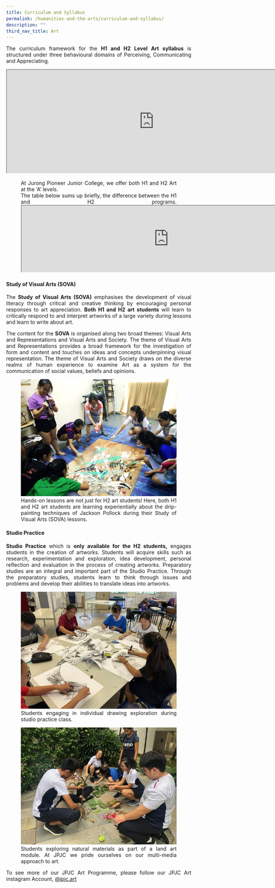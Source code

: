 ```yaml
---
title: Curriculum and Syllabus
permalink: /humanities-and-the-arts/curriculum-and-syllabus/
description: ""
third_nav_title: Art
---
```

<div align=justify>
<p>
The curriculum framework for the <strong>H1 and H2 Level Art syllabus</strong> is structured under three behavioural domains of Perceiving, Communicating and Appreciating.</p>
<iframe src="https://docs.google.com/document/d/e/2PACX-1vRJjAd6DTrZ8UZGKS1B0gY5l6t-VvsXoK2EBHAN-GKNIjPxYD8DFOaUK8vtnVgr-kQ1R4V3Ti1sP6AV/pub?embedded=true" width=800px height=280px scrolling="no"></iframe>
<figure>
At Jurong Pioneer Junior College, we offer both H1 and H2 Art at the ‘A’ levels.<br>
The table below sums up briefly, the difference between the H1 and H2 programs.
<iframe src="https://docs.google.com/document/d/e/2PACX-1vRiUY8XTY3n3Zn9Rt67PJCC_whBr3bF1SttPeI2gxQPK9kZ9P6g2avPm-7obHCe6C23OFWDswlSC3kw/pub?embedded=true" width=800px height=180px scrolling="no"></iframe></figure>
	
<h4><strong>Study of Visual Arts (SOVA)</strong></h4>
<p>
The <strong>Study of Visual Arts (SOVA)</strong> emphasises the development of visual literacy through critical and creative thinking by encouraging personal responses to art appreciation. <strong>Both H1 and H2 art students</strong> will learn to critically respond to and interpret artworks of a large variety during lessons and learn to write about art.</p>

<p>
The content for the <strong>SOVA</strong> is organised along two broad themes: Visual Arts and Representations and Visual Arts and Society. The theme of Visual Arts and Representations provides a broad framework for the investigation of form and content and touches on ideas and concepts underpinning visual representation. The theme of Visual Arts and Society draws on the diverse realms of human experience to examine Art as a system for the communication of social values, beliefs and opinions.</p>

<figure>
<img src="/images/JPJC%20Experience/Curriculum/Humanities%20and%20the%20Arts/Art/Curriculum%20and%20Syllabus/pic1.jpg">
<figcaption>Hands-on lessons are not just for H2 art students! Here, both H1 and H2 art students are learning experientially about the drip-painting techniques of Jackson Pollock during their Study of Visual Arts (SOVA) lessons.</figcaption></figure>

<h4><strong>Studio Practice</strong></h4>
<p>
<strong>Studio Practice</strong> which is <strong>only available for the H2 students,</strong> engages students in the creation of artworks. Students will acquire skills such as research, experimentation and exploration, idea development, personal reflection and evaluation in the process of creating artworks. Preparatory studies are an integral and important part of the Studio Practice. Through the preparatory studies, students learn to think through issues and problems and develop their abilities to translate ideas into artworks. </p>

<figure>
<img src="/images/JPJC%20Experience/Curriculum/Humanities%20and%20the%20Arts/Art/Curriculum%20and%20Syllabus/pic2.jpg">
<figcaption>Students engaging in individual drawing exploration during studio practice class.</figcaption>
</figure>

<figure>
<img src="/images/JPJC%20Experience/Curriculum/Humanities%20and%20the%20Arts/Art/Curriculum%20and%20Syllabus/pic3.jpg">
<figcaption>Students exploring natural materials as part of a land art module. At JPJC we pride ourselves on our multi-media approach to art.</figcaption></figure>
<p>
To see more of our JPJC Art Programme, please follow our JPJC Art instagram Account, <a href="https://www.instagram.com/jpjc.art/">@jpjc.art</a></p>